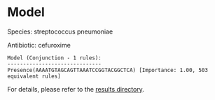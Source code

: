 
# Model

Species: streptococcus pneumoniae

Antibiotic: cefuroxime

```
Model (Conjunction - 1 rules):
------------------------------
Presence(AAAATGTAGCAGTTAAATCCGGTACGGCTCA) [Importance: 1.00, 503 equivalent rules]

```

For details, please refer to the [results directory](../../../../../results/scm_b/streptococcus+pneumoniae/cefuroxime/repeat_3/).

